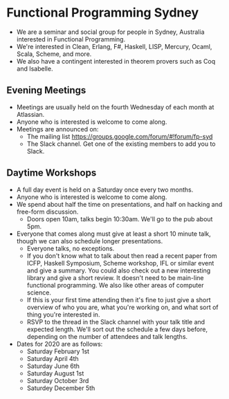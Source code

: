 # Functional Programming Sydney

* We are a seminar and social group for people in Sydney, Australia interested in Functional Programming.
* We're interested in Clean, Erlang, F#, Haskell, LISP, Mercury, Ocaml, Scala, Scheme, and more.
* We also have a contingent interested in theorem provers such as Coq and Isabelle.

## Evening Meetings
* Meetings are usually held on the fourth Wednesday of each month at ​Atlassian.
* Anyone who is interested is welcome to come along.
* Meetings are announced on:
  * The ​mailing list https://groups.google.com/forum/#!forum/fp-syd
  * The Slack channel. Get one of the existing members to add you to Slack.

## Daytime Workshops
* A full day event is held on a Saturday once every two months.
* Anyone who is interested is welcome to come along.
* We spend about half the time on presentations, and half on hacking and free-form discussion.
  * Doors open 10am, talks begin 10:30am. We'll go to the pub about 5pm.
* Everyone that comes along must give at least a short 10 minute talk, though we can also schedule longer presentations.
  * Everyone talks, no exceptions.
  * If you don't know what to talk about then read a recent paper from ICFP, Haskell Symposium, Scheme workshop, IFL or similar event and give a summary. You could also check out a new interesting library and give a short review. It doesn't need to be main-line functional programming. We also like other areas of computer science.
  * If this is your first time attending then it's fine to just give a short overview of who you are, what you're working on, and what sort of thing you're interested in.
  * RSVP to the thread in the Slack channel with your talk title and expected length. We'll sort out the schedule a few days before, depending on the number of attendees and talk lengths.
* Dates for 2020 are as follows:
  * Saturday February 1st
  * Saturday April 4th
  * Saturday June 6th
  * Saturday August 1st
  * Saturday October 3rd
  * Saturdey December 5th

